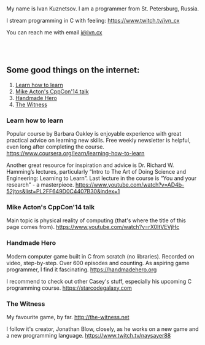 <br/>

My name is Ivan Kuznetsov. I am a programmer from St. Petersburg, Russia. 

I stream programming in C with feeling: <https://www.twitch.tv/ivn_cx>

You can reach me with email <i@ivn.cx>

<br/>

<br/>

## Some good things on the internet:

1. [Learn how to learn](#learn_how_to_learn)
2. [Mike Acton's CppCon'14 talk](#mike_acton_talk)
3. [Handmade Hero](#handmade_hero)
4. [The Witness](#the_witness)

### Learn how to learn

<a name="learn_how_to_learn"/>

Popular course by Barbara Oakley is enjoyable experience with great practical advice on learning new skills. Free weekly newsletter is helpful, even long after completing the course.
<https://www.coursera.org/learn/learning-how-to-learn>

Another great resource for inspiration and advice is Dr. Richard W. Hamming’s lectures, particularly “Intro to The Art of Doing Science and Engineering: Learning to Learn”. Last lecture in the course is “You and your research” - a masterpiece.
<https://www.youtube.com/watch?v=AD4b-52jtos&list=PL2FF649D0C4407B30&index=1>

### Mike Acton's CppCon'14 talk

<a name="mike_acton_talk"/>

Main topic is physical reality of computing (that's where the title of this page comes from).
<https://www.youtube.com/watch?v=rX0ItVEVjHc>

### Handmade Hero

<a name="handmade_hero"/>

Modern computer game built in C from scratch (no libraries). Recorded on video, step-by-step. Over 600 episodes and counting. As aspiring game programmer, I find it fascinating.
<https://handmadehero.org>

I recommend to check out other Casey's stuff, especially his upcoming C programming course.
<https://starcodegalaxy.com>

### The Witness

<a name="the_witness"/>

My favourite game, by far.
<http://the-witness.net>

I follow it's creator, Jonathan Blow, closely, as he works on a new game and a new programming language. 
<https://www.twitch.tv/naysayer88>

